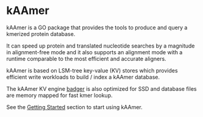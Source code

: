 # kAAmer

kAAmer is a GO package that provides the tools to produce and query a kmerized protein database.

It can speed up protein and translated nucleotide searches by a magnitude in alignment-free mode and
it also supports an alignment mode with a runtime comparable to the most efficient and accurate aligners.

kAAmer is based on LSM-tree key-value (KV) stores which provides efficient write workloads to build / index a kAAmer database.

The kAAmer KV engine [badger](https://github.com/dgraph-io/badger) is also optimized for SSD and database files are memory mapped for fast kmer lookup.

See the [Getting Started](installation.md?id=getting-started) section to start using kAAmer.
